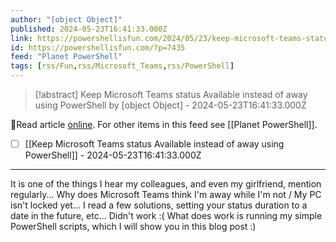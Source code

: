 ```yaml
---
author: "[object Object]"
published: 2024-05-23T16:41:33.000Z
link: https://powershellisfun.com/2024/05/23/keep-microsoft-teams-status-available-instead-of-away-using-powershell/
id: https://powershellisfun.com/?p=7435
feed: "Planet PowerShell"
tags: [rss/Fun,rss/Microsoft_Teams,rss/PowerShell]
---
```

> [!abstract] Keep Microsoft Teams status Available instead of away using PowerShell by [object Object] - 2024-05-23T16:41:33.000Z

🔗Read article [online](https://powershellisfun.com/2024/05/23/keep-microsoft-teams-status-available-instead-of-away-using-powershell/). For other items in this feed see [[Planet PowerShell]].

- [ ] [[Keep Microsoft Teams status Available instead of away using PowerShell]] - 2024-05-23T16:41:33.000Z
- - -
It is one of the things I hear my colleagues, and even my girlfriend, mention regularly... Why does Microsoft Teams think I'm away while I'm not / My PC isn't locked yet... I read a few solutions, setting your status duration to a date in the future, etc... Didn't work :( What does work is running my simple PowerShell scripts, which I will show you in this blog post :)

